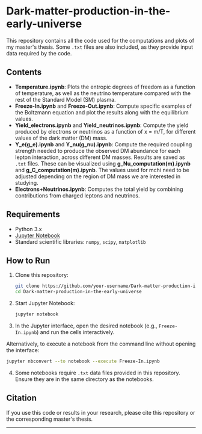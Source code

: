 # Dark-matter-production-in-the-early-universe

This repository contains all the code used for the computations and plots of my master's thesis. Some `.txt` files are also included, as they provide input data required by the code.  

## Contents

- **Temperature.ipynb**: Plots the entropic degrees of freedom as a function of temperature, as well as the neutrino temperature compared with the rest of the Standard Model (SM) plasma.  
- **Freeze-In.ipynb** and **Freeze-Out.ipynb**: Compute specific examples of the Boltzmann equation and plot the results along with the equilibrium values.  
- **Yield_electrons.ipynb** and **Yield_neutrinos.ipynb**: Compute the yield produced by electrons or neutrinos as a function of x = m/T, for different values of the dark matter (DM) mass.  
- **Y_e(g_e).ipynb** and **Y_nu(g_nu).ipynb**: Compute the required coupling strength needed to produce the observed DM abundance for each lepton interaction, across different DM masses. Results are saved as `.txt` files. These can be visualized using **g_Nu_computation(m).ipynb** and **g_C_computation(m).ipynb**. The values used for mchi need to be adjusted depending on the region of DM mass we are interested in studying.
- **Electrons+Neutrinos.ipynb**: Computes the total yield by combining contributions from charged leptons and neutrinos.  

## Requirements

- Python 3.x  
- [Jupyter Notebook](https://jupyter.org/)  
- Standard scientific libraries: `numpy`, `scipy`, `matplotlib`  

## How to Run

1. Clone this repository:  
   ```bash
   git clone https://github.com/your-username/Dark-matter-production-in-the-early-universe.git
   cd Dark-matter-production-in-the-early-universe
   ```

2. Start Jupyter Notebook:  
   ```bash
   jupyter notebook
   ```

3. In the Jupyter interface, open the desired notebook (e.g., `Freeze-In.ipynb`) and run the cells interactively.  

Alternatively, to execute a notebook from the command line without opening the interface:  
   ```bash
   jupyter nbconvert --to notebook --execute Freeze-In.ipynb
   ```

4. Some notebooks require `.txt` data files provided in this repository. Ensure they are in the same directory as the notebooks.  

## Citation

If you use this code or results in your research, please cite this repository or the corresponding master's thesis.  

---
